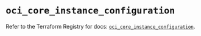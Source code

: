 # `oci_core_instance_configuration`

Refer to the Terraform Registry for docs: [`oci_core_instance_configuration`](https://registry.terraform.io/providers/oracle/oci/6.37.0/docs/resources/core_instance_configuration).
